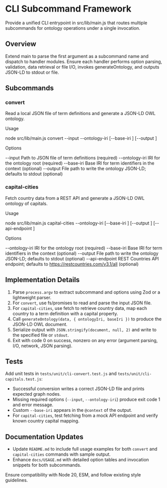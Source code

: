 # CLI Subcommand Framework

Provide a unified CLI entrypoint in src/lib/main.js that routes multiple subcommands for ontology operations under a single invocation.

## Overview
Extend main to parse the first argument as a subcommand name and dispatch to handler modules. Ensure each handler performs option parsing, validation, data retrieval or file I/O, invokes generateOntology, and outputs JSON-LD to stdout or file.

## Subcommands

### convert

Read a local JSON file of term definitions and generate a JSON-LD OWL ontology.

Usage

node src/lib/main.js convert --input <path> --ontology-iri <iri> [--base-iri <iri>] [--output <path>]

Options

--input        Path to JSON file of term definitions (required)
--ontology-iri IRI for the ontology root (required)
--base-iri     Base IRI for term identifiers in the context (optional)
--output       File path to write the ontology JSON-LD; defaults to stdout (optional)

### capital-cities

Fetch country data from a REST API and generate a JSON-LD OWL ontology of capitals.

Usage

node src/lib/main.js capital-cities --ontology-iri <iri> [--base-iri <iri>] [--output <path>] [--api-endpoint <url>]

Options

--ontology-iri IRI for the ontology root (required)
--base-iri     Base IRI for term identifiers in the context (optional)
--output       File path to write the ontology JSON-LD; defaults to stdout (optional)
--api-endpoint REST Countries API endpoint; defaults to https://restcountries.com/v3.1/all (optional)

## Implementation Details

1. Parse `process.argv` to extract subcommand and options using Zod or a lightweight parser.
2. For `convert`, use fs/promises to read and parse the input JSON file.
3. For `capital-cities`, use fetch to retrieve country data, map each country to a term definition with a capital property.
4. Call `generateOntology(data, { ontologyIri, baseIri })` to produce the JSON-LD OWL document.
5. Serialize output with `JSON.stringify(document, null, 2)` and write to the specified file or `stdout`.
6. Exit with code 0 on success, nonzero on any error (argument parsing, I/O, network, JSON parsing).

## Tests

Add unit tests in `tests/unit/cli-convert.test.js` and `tests/unit/cli-capitals.test.js`:

- Successful conversion writes a correct JSON-LD file and prints expected graph nodes.
- Missing required options (`--input`, `--ontology-iri`) produce exit code 1 and error message.
- Custom `--base-iri` appears in the `@context` of the output.
- For `capital-cities`, test fetching from a mock API endpoint and verify known country capital mapping.

## Documentation Updates

- Update `README.md` to include full usage examples for both `convert` and `capital-cities` commands with sample output.
- Enhance `docs/USAGE.md` with detailed option tables and invocation snippets for both subcommands.

Ensure compatibility with Node 20, ESM, and follow existing style guidelines.  